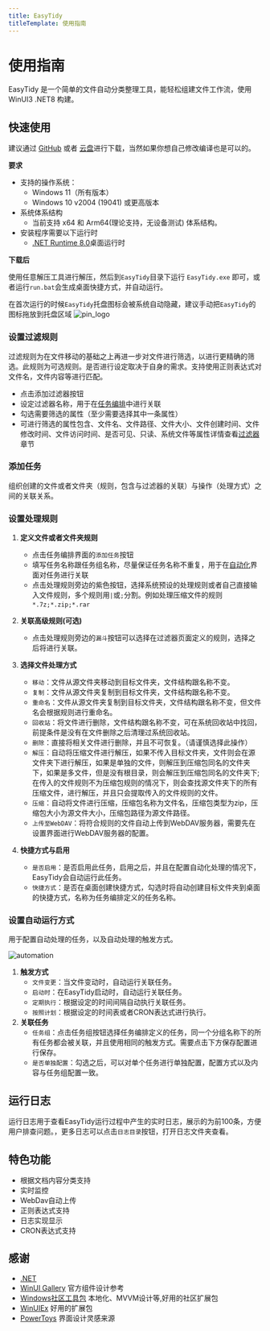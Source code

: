 ```yaml
---
title: EasyTidy
titleTemplate: 使用指南
---
```

# 使用指南

EasyTidy 是一个简单的文件自动分类整理工具，能轻松组建文件工作流，使用WinUI3 .NET8 构建。

## 快速使用

建议通过 [GitHub](https://github.com/SaboZhang/EasyTidy/releases) 或者 [云盘](/download.md)进行下载，当然如果你想自己修改编译也是可以的。

**要求**

- 支持的操作系统：
  - Windows 11（所有版本）
  - Windows 10 v2004 (19041) 或更高版本
- 系统体系结构
  - 当前支持 x64 和 Arm64(理论支持，无设备测试) 体系结构。
- 安装程序需要以下运行时
  - [.NET Runtime 8.0](https://dotnet.microsoft.com/zh-cn/download/dotnet/8.0)桌面运行时

**下载后**

使用任意解压工具进行解压，然后到`EasyTidy`目录下运行 `EasyTidy.exe` 即可，或者运行`run.bat`会生成桌面快捷方式，并自动运行。

在首次运行的时候`EasyTidy`托盘图标会被系统自动隐藏，建议手动把`EasyTidy`的图标拖放到托盘区域
![pin_logo](/images/logo_pin.gif)

### 设置过滤规则

过滤规则为在文件移动的基础之上再进一步对文件进行筛选，以进行更精确的筛选。此规则为可选规则。是否进行设定取决于自身的需求。支持使用正则表达式对文件名，文件内容等进行匹配。

- 点击添加过滤器按钮
- 设定过滤器名称，用于在[任务编排](guide/task.md)中进行关联
- 勾选需要筛选的属性（至少需要选择其中一条属性）
- 可进行筛选的属性包含、文件名、文件路径、文件大小、文件创建时间、文件修改时间、文件访问时间、是否可见、只读、系统文件等属性详情查看[过滤器](guide/filter.md)章节

### 添加任务

组织创建的文件或者文件夹（规则，包含与过滤器的关联）与操作（处理方式）之间的关联关系。

### 设置处理规则

1. **定义文件或者文件夹规则**
   - 点击任务编排界面的`添加任务`按钮
   - 填写任务名称跟任务组名称，尽量保证任务名称不重复，用于在[自动化](guide/automation.md)界面对任务进行关联
   - 点击处理规则旁边的紫色按钮，选择系统预设的处理规则或者自己直接输入文件规则，多个规则用`|`或`;`分割。例如处理压缩文件的规则`*.7z;*.zip;*.rar`

2. **关联高级规则(可选)**
   - 点击处理规则旁边的`漏斗`按钮可以选择在过滤器页面定义的规则，选择之后将进行关联。
3. **选择文件处理方式**
   - `移动`：文件从源文件夹移动到目标文件夹，文件结构跟名称不变。
   - `复制`：文件从源文件夹复制到目标文件夹，文件结构跟名称不变。
   - `重命名`：文件从源文件夹复制到目标文件夹，文件结构跟名称不变，但文件名会根据规则进行重命名。
   - `回收站`：将文件进行删除，文件结构跟名称不变，可在系统回收站中找回，前提条件是没有在文件删除之后清理过系统回收站。
   - `删除`：直接将相关文件进行删除，并且不可恢复。（请谨慎选择此操作）
   - `解压`：自动将压缩文件进行解压，如果不传入目标文件夹，文件则会在源文件夹下进行解压，如果是单独的文件，则解压到压缩包同名的文件夹下，如果是多文件，但是没有根目录，则会解压到压缩包同名的文件夹下;在传入的文件规则不为压缩包规则的情况下，则会查找源文件夹下的所有压缩文件，进行解压，并且只会提取传入的文件规则的文件。
   - `压缩`：自动将文件进行压缩，压缩包名称为文件名，压缩包类型为zip，压缩包大小为源文件大小，压缩包路径为源文件路径。
   - `上传至WebDAV`：将符合规则的文件自动上传到WebDAV服务器，需要先在设置界面进行WebDAV服务器的配置。
4. **快捷方式与启用**
   - `是否启用`：是否启用此任务，启用之后，并且在配置自动化处理的情况下，EasyTidy会自动运行此任务。
   - `快捷方式`：是否在桌面创建快捷方式，勾选时将自动创建目标文件夹到桌面的快捷方式，名称为任务编排定义的任务名称。

### 设置自动运行方式

用于配置自动处理的任务，以及自动处理的触发方式。

![automation](/images/auto.png)

1. **触发方式**
   - `文件变更`：当文件变动时，自动运行关联任务。
   - `启动时`：在EasyTidy启动时，自动运行关联任务。
   - `定期执行`：根据设定的时间间隔自动执行关联任务。
   - `按照计划`：根据设定的时间表或者CRON表达式进行执行。
2. **关联任务**
   - `任务组`：点击任务组按钮选择任务编排定义的任务，同一个分组名称下的所有任务都会被关联，并且使用相同的触发方式。需要点击下方保存配置进行保存。
   - `是否单独配置`：勾选之后，可以对单个任务进行单独配置，配置方式以及内容与任务组配置一致。

## 运行日志

运行日志用于查看EasyTidy运行过程中产生的实时日志，展示的为前100条，方便用户排查问题。，更多日志可以点击`日志目录`按钮，打开日志文件夹查看。

## 特色功能

- 根据文档内容分类支持
- 实时监控
- WebDav自动上传
- 正则表达式支持
- 日志实现显示
- CRON表达式支持

## 感谢

- [.NET](https://dotnet.microsoft.com/)
- [WinUI Gallery](https://github.com/microsoft/WinUI-Gallery) 官方组件设计参考
- [Windows社区工具包](https://github.com/CommunityToolkit/dotnet) 本地化、MVVM设计等,好用的社区扩展包
- [WinUIEx](https://github.com/dotMorten/WinUIEx) 好用的扩展包
- [PowerToys](https://github.com/microsoft/PowerToys) 界面设计灵感来源
